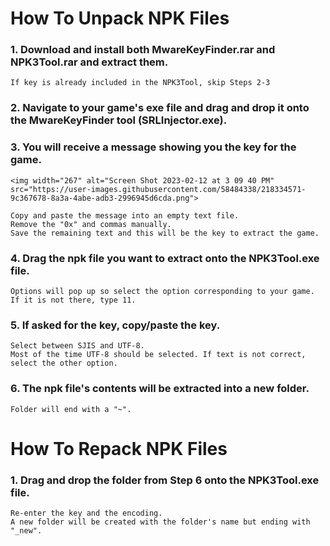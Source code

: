 # How To Unpack NPK Files

### 1. Download and install both MwareKeyFinder.rar and NPK3Tool.rar and extract them.
    If key is already included in the NPK3Tool, skip Steps 2-3
### 2. Navigate to your game's exe file and drag and drop it onto the MwareKeyFinder tool (SRLInjector.exe).

### 3. You will receive a message showing you the key for the game. 
    <img width="267" alt="Screen Shot 2023-02-12 at 3 09 40 PM" src="https://user-images.githubusercontent.com/58484338/218334571-9c367678-8a3a-4abe-adb3-2996945d6cda.png">

    Copy and paste the message into an empty text file.
    Remove the "0x" and commas manually.
    Save the remaining text and this will be the key to extract the game.

### 4. Drag the npk file you want to extract onto the NPK3Tool.exe file.
    Options will pop up so select the option corresponding to your game. If it is not there, type 11.
  
### 5. If asked for the key, copy/paste the key.
    Select between SJIS and UTF-8.
    Most of the time UTF-8 should be selected. If text is not correct, select the other option.
### 6. The npk file's contents will be extracted into a new folder.
    Folder will end with a "~".

# How To Repack NPK Files

### 1. Drag and drop the folder from Step 6 onto the NPK3Tool.exe file.
    Re-enter the key and the encoding.
    A new folder will be created with the folder's name but ending with "_new".
